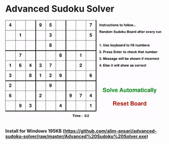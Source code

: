 # Advanced Sudoku Solver

![Output of program](https://github.com/alim-ansari/advanced-sudoku-solver/blob/master/advanced-sudoku-solver-output.gif)

#### Install for Windows 195KB (https://github.com/alim-ansari/advanced-sudoku-solver/raw/master/Advanced%20Sudoku%20Solver.exe)

